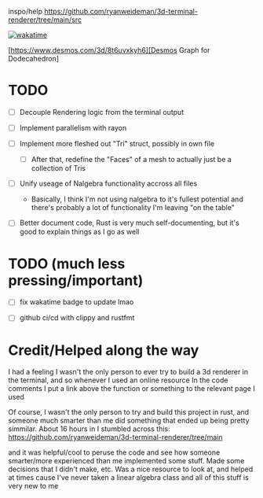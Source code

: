 
inspo/help
https://github.com/ryanweideman/3d-terminal-renderer/tree/main/src



[![wakatime](https://wakatime.com/badge/user/d40f8d42-5a14-4981-a36e-39f7bd209ef3/project/71a9c622-7c23-41f4-846d-dbab20a25231.svg)](https://wakatime.com/badge/user/d40f8d42-5a14-4981-a36e-39f7bd209ef3/project/71a9c622-7c23-41f4-846d-dbab20a25231)

[https://www.desmos.com/3d/8t6uvxkyh6][Desmos Graph for Dodecahedron]



# TODO
- [ ] Decouple Rendering logic from the terminal output
- [ ] Implement parallelism with rayon
- [ ] Implement more fleshed out "Tri" struct, possibly in own file
    - [ ] After that, redefine the "Faces" of a mesh to actually just be a collection of Tris
- [ ] Unify useage of Nalgebra functionality accross all files
    - Basically, I think I'm not using nalgebra to it's fullest potential and there's probably a lot of functionality I'm leaving "on the table"
- [ ] Better document code, Rust is very much self-documenting, but it's good to explain things as I go as well



# TODO (much less pressing/important)

- [ ] fix wakatime badge to update lmao
- [ ] github ci/cd with clippy and rustfmt



# Credit/Helped along the way
I had a feeling I wasn't the only person to ever try to build a 3d renderer in the terminal, and so whenever I used an online resource In the code comments I put a link above the function or something to the relevant page I used

Of course, I wasn't the only person to try and build this project in rust, and someone much smarter than me did something that ended up being pretty simmilar. About 16 hours in I stumbled across this:
https://github.com/ryanweideman/3d-terminal-renderer/tree/main

and it was helpful/cool to peruse the code and see how someone smarter/more experienced than me implemented some stuff. Made some decisions that I didn't make, etc.
Was a nice resource to look at, and helped at times cause I've never taken a linear algebra class and all of this stuff is very new to me
